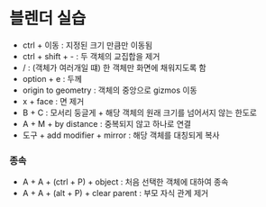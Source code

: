 # 블렌더 실습

- ctrl + 이동 : 지정된 크기 만큼만 이동됨
- ctrl + shift + - : 두 객체의 교집합을 제거
- / : (객체가 여러개일 떄) 한 객체만 화면에 채워지도록 함
- option + e : 두께
- origin to geometry : 객체의 중앙으로 gizmos 이동
- x + face : 면 제거
- B + C : 모서리 둥글게 + 해당 객체의 원래 크기를 넘어서지 않는 한도로
- A + M + by distance : 중복되지 않고 하나로 연결
- 도구 + add modifier + mirror : 해당 객체를 대칭되게 복사

### 종속
- A + A + (ctrl + P) + object : 처음 선택한 객체에 대하여 종속
- A + A + (alt + P) + clear parent : 부모 자식 관계 제거